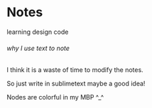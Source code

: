 # Notes
learning design code

###### why I use text to note

I think it is a waste of time to modify the notes.

So just write in sublimetext maybe a good idea!

Nodes are colorful in my MBP ^_^